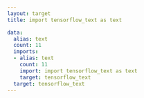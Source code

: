 ```yaml
---
layout: target
title: import tensorflow_text as text

data:
  alias: text
  count: 11
  imports:
  - alias: text
    count: 11
    import: import tensorflow_text as text
    target: tensorflow_text
  target: tensorflow_text
---
```

